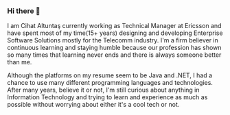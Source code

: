 ### Hi there 👋

I am Cihat Altuntaş currently working as Technical Manager at Ericsson and have spent most of my time(15+ years) designing and developing Enterprise Software Solutions mostly for the Telecomm industry. I'm a firm believer in continuous learning and staying humble because our profession has shown so many times that learning never ends and there is always someone better than me.

Although the platforms on my resume seem to be Java and .NET, I had a chance to use many different programming languages and technologies. After many years, believe it or not,  I'm still curious about anything in Information Technology and trying to learn and experience as much as possible without worrying about either it's a cool tech or not.
